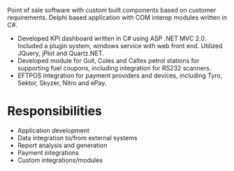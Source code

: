 <!-- markdownlint-disable MD041 -->

Point of sale software with custom built components based on customer requirements.
Delphi based application with COM interop modules written in C#.

- Developed KPI dashboard written in C# using ASP .NET MVC 2.0. Included a plugin system, windows service with web front end. Utilized JQuery, jPlot and Quartz.NET.
- Developed module for Gull, Coles and Caltex petrol stations for supporting fuel coupons, including integration for RS232 scanners.
- EFTPOS integration for payment providers and devices, including Tyro, Sektor, Skyzer, Nitro and ePay.

# Responsibilities

- Application development
- Data integration to/from external systems
- Report analysis and generation
- Payment integrations
- Custom integrations/modules

<!-- markdownlint-enable MD041 -->
